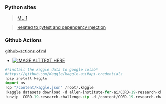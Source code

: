 ### Python sites
> [ML-1](https://pythonawesome.com/using-transformers-to-predict-next-word-and-predict-mask-word/)

> [Related to pytest and dependency injection](https://hakibenita.com/python-dependency-injection)
### Github Actions
[github-actions of ml](https://fastpages.fast.ai/actions/markdown/2020/03/06/fastpages-actions.html)
+ [![IMAGE ALT TEXT HERE](http://img.youtube.com/vi/YOUTUBE_VIDEO_ID_HERE/0.jpg)](https://www.youtube.com/watch?v=S-kn4mmlxFU)



```python
#*install the kaggle data to google colab*
#https://github.com/Kaggle/kaggle-api#api-credentials
!pip install kaggle
import os
!cp "/content/kaggle.json" /root/.kaggle
!kaggle datasets download -d allen-institute-for-ai/CORD-19-research-challenge
!unzip  CORD-19-research-challenge.zip -d /content/CORD-19-research-challenge

```



